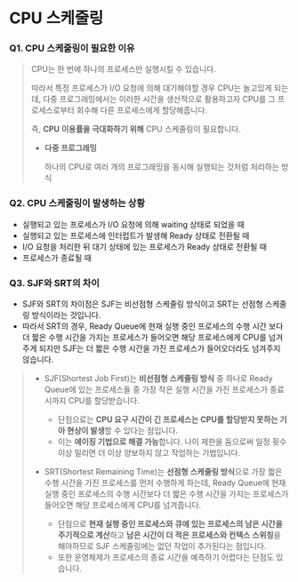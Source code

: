 # CPU 스케줄링
### Q1. CPU 스케줄링이 필요한 이유

> CPU는 한 번에 하나의 프로세스만 실행시킬 수 있습니다. 
> 
> 따라서 특정 프로세스가 I/O 요청에 의해 대기해야할 경우 CPU는 놀고있게 되는데, 
> 다중 프로그래밍에서는 이러한 시간을 생산적으로 활용하고자 CPU를 그 프로세스로부터 회수해 다른 프로세스에게 할당해줍니다. 
> 
> 즉, **CPU 이용률을 극대화하기 위해** CPU 스케줄링이 필요합니다. 
> 
> - **다중 프로그래밍**
> 
>   하나의 CPU로 여러 개의 프로그래밍을 동시해 실행되는 것처럼 처리하는 방식 

### Q2. CPU 스케줄링이 발생하는 상황

- 실행되고 있는 프로세스가 I/O 요청에 의해 waiting 상태로 되었을 때
- 실행되고 있는 프로세스에 인터럽트가 발생해 Ready 상태로 전환될 때
- I/O 요청을 처리한 뒤 대기 상태에 있는 프로세스가 Ready 상태로 전환될 때
- 프로세스가 종료될 때 

### Q3. SJF와 SRT의 차이 
- SJF와 SRT의 차이점은 SJF는 비선점형 스케줄링 방식이고 SRT는 선점형 스케줄링 방식이라는 것입니다.
- 따라서 SRT의 경우, Ready Queue에 현재 실행 중인 프로세스의 수행 시간 보다 더 짧은 수행 시간을 가지는 프로세스가 들어오면 해당 프로세스에게 CPU를 넘겨주게 되지만 SJF는 더 짧은 수행 시간을 가진 프로세스가 들어오더라도 넘겨주지 않습니다. 

> - SJF(Shortest Job First)는 **비선점형 스케줄링 방식** 중 하나로 Ready Queue에 있는 프로세스들 중 가장 작은 실행 시간을 가진 프로세스가 종료 시까지 CPU를 할당받습니다. 
>    - 단점으로는 **CPU 요구 시간이 긴 프로세스는 CPU를 할당받지 못하는 기아 현상이 발생**할 수 있다는 점입니다. 
 >   - 이는 **에이징 기법으로 해결 가능**합니다. 나이 제한을 둠으로써 일정 횟수 이상 밀리면 더 이상 양보하지 않고 작업하는 기법입니다.
>
>- SRT(Shortest Remaining Time)는 **선점형 스케줄링 방식**으로 가장 짧은 수행 시간을 가진 프로세스를 먼저 수행하게 하는데, Ready Queue에 현재 실행 중인 프로세스의 수행 시간보다 더 짧은 수행 시간을 가지는 프로세스가 들어오면 해당 프로세스에게 CPU를 넘겨줍니다. 
>    - 단점으로 **현재 실행 중인 프로세스와 큐에 있는 프로세스의 남은 시간을 주기적으로 계산**하고 **남은 시간이 더 적은 프로세스와 컨텍스 스위칭**을 해야하므로 SJF 스케줄링에는 없던 작업이 추가된다는 점입니다. 
>    - 또한 운영체제가 프로세스의 종료 시간을 예측하기 어렵다는 단점도 있습니다. 
